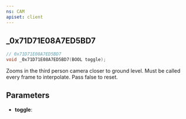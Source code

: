 ```yaml
---
ns: CAM
apiset: client
---
```

## _0x71D71E08A7ED5BD7

```c
// 0x71D71E08A7ED5BD7
void _0x71D71E08A7ED5BD7(BOOL toggle);
```

Zooms in the third person camera closer to ground level.
Must be called every frame to interpolate.
Pass false to reset.

## Parameters
* **toggle**:



